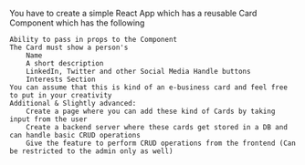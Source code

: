 You have to create a simple React App which has a reusable Card Component which has the following

    Ability to pass in props to the Component
    The Card must show a person's
        Name
        A short description
        LinkedIn, Twitter and other Social Media Handle buttons
        Interests Section
    You can assume that this is kind of an e-business card and feel free to put in your creativity
    Additional & Slightly advanced:
        Create a page where you can add these kind of Cards by taking input from the user
        Create a backend server where these cards get stored in a DB and can handle basic CRUD operations
        Give the feature to perform CRUD operations from the frontend (Can be restricted to the admin only as well)

